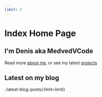 ```yaml
---
limit: 2
---
```


# Index Home Page

## I'm Denis aka MedvedVCode

Read more [about me](/about), or see my latest [projects](/projects)

## Latest on my blog

::latest-blog-posts{:limit=limit}
